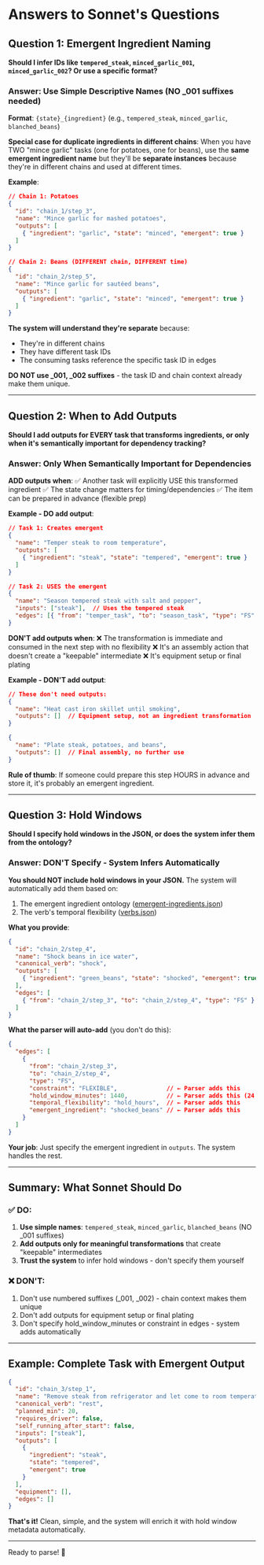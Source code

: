 # Answers to Sonnet's Questions

## Question 1: Emergent Ingredient Naming

**Should I infer IDs like `tempered_steak`, `minced_garlic_001`, `minced_garlic_002`? Or use a specific format?**

### Answer: Use Simple Descriptive Names (NO _001 suffixes needed)

**Format**: `{state}_{ingredient}` (e.g., `tempered_steak`, `minced_garlic`, `blanched_beans`)

**Special case for duplicate ingredients in different chains**:
When you have TWO "mince garlic" tasks (one for potatoes, one for beans), use the **same emergent ingredient name** but they'll be **separate instances** because they're in different chains and used at different times.

**Example**:
```json
// Chain 1: Potatoes
{
  "id": "chain_1/step_3",
  "name": "Mince garlic for mashed potatoes",
  "outputs": [
    { "ingredient": "garlic", "state": "minced", "emergent": true }
  ]
}

// Chain 2: Beans (DIFFERENT chain, DIFFERENT time)
{
  "id": "chain_2/step_5",
  "name": "Mince garlic for sautéed beans",
  "outputs": [
    { "ingredient": "garlic", "state": "minced", "emergent": true }
  ]
}
```

**The system will understand they're separate** because:
- They're in different chains
- They have different task IDs
- The consuming tasks reference the specific task ID in edges

**DO NOT use _001, _002 suffixes** - the task ID and chain context already make them unique.

---

## Question 2: When to Add Outputs

**Should I add outputs for EVERY task that transforms ingredients, or only when it's semantically important for dependency tracking?**

### Answer: Only When Semantically Important for Dependencies

**ADD outputs when**:
✅ Another task will explicitly USE this transformed ingredient
✅ The state change matters for timing/dependencies
✅ The item can be prepared in advance (flexible prep)

**Example - DO add output**:
```json
// Task 1: Creates emergent
{
  "name": "Temper steak to room temperature",
  "outputs": [
    { "ingredient": "steak", "state": "tempered", "emergent": true }
  ]
}

// Task 2: USES the emergent
{
  "name": "Season tempered steak with salt and pepper",
  "inputs": ["steak"],  // Uses the tempered steak
  "edges": [{ "from": "temper_task", "to": "season_task", "type": "FS" }]
}
```

**DON'T add outputs when**:
❌ The transformation is immediate and consumed in the next step with no flexibility
❌ It's an assembly action that doesn't create a "keepable" intermediate
❌ It's equipment setup or final plating

**Example - DON'T add output**:
```json
// These don't need outputs:
{
  "name": "Heat cast iron skillet until smoking",
  "outputs": []  // Equipment setup, not an ingredient transformation
}

{
  "name": "Plate steak, potatoes, and beans",
  "outputs": []  // Final assembly, no further use
}
```

**Rule of thumb**: If someone could prepare this step HOURS in advance and store it, it's probably an emergent ingredient.

---

## Question 3: Hold Windows

**Should I specify hold windows in the JSON, or does the system infer them from the ontology?**

### Answer: DON'T Specify - System Infers Automatically

**You should NOT include hold windows in your JSON.** The system will automatically add them based on:
1. The emergent ingredient ontology ([emergent-ingredients.json](../src/ontology/emergent-ingredients.json))
2. The verb's temporal flexibility ([verbs.json](../src/ontology/verbs.json))

**What you provide**:
```json
{
  "id": "chain_2/step_4",
  "name": "Shock beans in ice water",
  "canonical_verb": "shock",
  "outputs": [
    { "ingredient": "green_beans", "state": "shocked", "emergent": true }
  ],
  "edges": [
    { "from": "chain_2/step_3", "to": "chain_2/step_4", "type": "FS" }
  ]
}
```

**What the parser will auto-add** (you don't do this):
```json
{
  "edges": [
    {
      "from": "chain_2/step_3",
      "to": "chain_2/step_4",
      "type": "FS",
      "constraint": "FLEXIBLE",              // ← Parser adds this
      "hold_window_minutes": 1440,           // ← Parser adds this (24 hours)
      "temporal_flexibility": "hold_hours",  // ← Parser adds this
      "emergent_ingredient": "shocked_beans" // ← Parser adds this
    }
  ]
}
```

**Your job**: Just specify the emergent ingredient in `outputs`. The system handles the rest.

---

## Summary: What Sonnet Should Do

### ✅ DO:
1. **Use simple names**: `tempered_steak`, `minced_garlic`, `blanched_beans` (NO _001 suffixes)
2. **Add outputs only for meaningful transformations** that create "keepable" intermediates
3. **Trust the system** to infer hold windows - don't specify them yourself

### ❌ DON'T:
1. Don't use numbered suffixes (_001, _002) - chain context makes them unique
2. Don't add outputs for equipment setup or final plating
3. Don't specify hold_window_minutes or constraint in edges - system adds automatically

---

## Example: Complete Task with Emergent Output

```json
{
  "id": "chain_3/step_1",
  "name": "Remove steak from refrigerator and let come to room temperature (temper)",
  "canonical_verb": "rest",
  "planned_min": 20,
  "requires_driver": false,
  "self_running_after_start": false,
  "inputs": ["steak"],
  "outputs": [
    {
      "ingredient": "steak",
      "state": "tempered",
      "emergent": true
    }
  ],
  "equipment": [],
  "edges": []
}
```

**That's it!** Clean, simple, and the system will enrich it with hold window metadata automatically.

---

Ready to parse! 🚀
